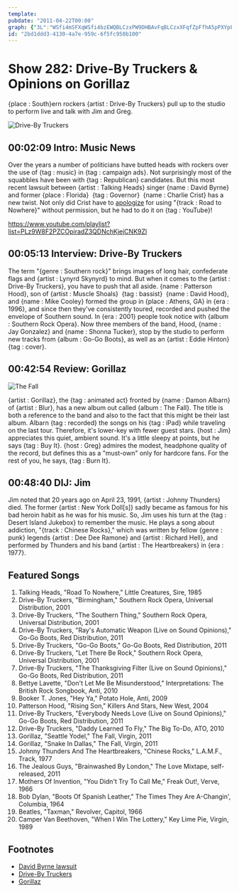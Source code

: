 ```yaml
---
template: 
pubdate: "2011-04-22T00:00"
graph: {"3L":"WSfi4mSFXqWSfi4bzEWQBLCzxPW9DHBAvFqBLCzxXFqfZpFfhA5pPXYpFfhA5pPXYBAvFq","8P":"QUCWlbv43TJU7HYbv43TJU7HYg43LiDRjeHJU7HYBJrryJU7HYJU7HYfCAJMJU7HYTt7ytJU7HYXoEk2CZSs8JU7HYDRjeHdGtBK6IuT9teef8dGtBKteef86IuT9dGtBKCZSs8dC1VZ","1ZI":"DzrrJTYErw73LoLDzrrJDzrrJLzIjSLzIjSZSJUk73LoLHD34SHD34SeMfjF97qipX6cfdBHm1GgMit6","294":"BI03LBJj4DBI03LBJRCZOrVvPqYVo9BJRCZOrVvPBLsPGjtscqBJRCZBLsPGBHARWBLsPG"}
id: "2bd1ddd3-4130-4a7e-959c-6f5fc950b100"
---
```






# Show 282: Drive-By Truckers & Opinions on Gorillaz

{place : South}ern rockers {artist : Drive-By Truckers} pull up to the studio to perform live and talk with Jim and Greg.

![Drive-By Truckers](https://static.soundopinions.org/images/2011/drivebytruckers.jpg)



## 00:02:09 Intro: Music News

Over the years a number of politicians have butted heads with rockers over the use of {tag : music} in {tag : campaign ads}. Not surprisingly most of the squabbles have been with {tag : Republican} candidates. But this most recent lawsuit between {artist : Talking Heads} singer {name : David Byrne} and former {place : Florida}  {tag : Governor}  {name : Charlie Crist} has a new twist. Not only did Crist have to [apologize](https://www.youtube.com/watch?v=s4k13LmlcUE) for using "{track : Road to Nowhere}" without permission, but he had to do it on {tag : YouTube}!

https://www.youtube.com/playlist?list=PLz9W8F2PZCOpiradZ3QDNchKjejCNK9Zl



## 00:05:13 Interview: Drive-By Truckers

The term "{genre : Southern rock}" brings images of long hair, confederate flags and {artist : Lynyrd Skynyrd} to mind. But when it comes to the {artist : Drive-By Truckers}, you have to push that all aside. {name : Patterson Hood}, son of {artist : Muscle Shoals}  {tag : bassist}  {name : David Hood}, and {name : Mike Cooley} formed the group in {place : Athens, GA} in {era : 1996}, and since then they've consistently toured, recorded and pushed the envelope of Southern sound. In {era : 2001} people took notice with {album : Southern Rock Opera}. Now three members of the band, Hood, {name : Jay Gonzalez} and {name : Shonna Tucker}, stop by the studio to perform new tracks from {album : Go-Go Boots}, as well as an {artist : Eddie Hinton}  {tag : cover}.



## 00:42:54 Review: Gorillaz

![The Fall](https://static.soundopinions.org/assets/282/1ZI0.jpg)

{artist : Gorillaz}, the {tag : animated act} fronted by {name : Damon Albarn} of {artist : Blur}, has a new album out called {album : The Fall}. The title is both a reference to the band and also to the fact that this might be their last album. Albarn {tag : recorded} the songs on his {tag : iPad} while traveling on the last tour. Therefore, it's lower-key with fewer guest stars. {host : Jim} appreciates this quiet, ambient sound. It's a little sleepy at points, but he says {tag : Buy It}. {host : Greg} admires the modest, headphone quality of the record, but defines this as a "must-own" only for hardcore fans. For the rest of you, he says, {tag : Burn It}.



## 00:48:40 DIJ: Jim

Jim noted that 20 years ago on April 23, 1991, {artist : Johnny Thunders} died. The former {artist : New York Doll[s]} sadly became as famous for his bad heroin habit as he was for his music. So, Jim uses his turn at the {tag : Desert Island Jukebox} to remember the music. He plays a song about addiction, "{track : Chinese Rocks}," which was written by fellow {genre : punk} legends {artist : Dee Dee Ramone} and {artist : Richard Hell}, and performed by Thunders and his band {artist : The Heartbreakers} in {era : 1977}.



## Featured Songs

1. Talking Heads, "Road To Nowhere," Little Creatures, Sire, 1985
2. Drive-By Truckers, "Birmingham," Southern Rock Opera, Universal Distribution, 2001
3. Drive-By Truckers, "The Southern Thing," Southern Rock Opera, Universal Distribution, 2001
4. Drive-By Truckers, "Ray's Automatic Weapon (Live on Sound Opinions)," Go-Go Boots, Red Distribution, 2011
5. Drive-By Truckers, "Go-Go Boots," Go-Go Boots, Red Distribution, 2011
6. Drive-By Truckers, "Let There Be Rock," Southern Rock Opera, Universal Distribution, 2001
7. Drive-By Truckers, "The Thanksgiving Filter (Live on Sound Opinions)," Go-Go Boots, Red Distribution, 2011
8. Bettye Lavette, "Don't Let Me Be Misunderstood," Interpretations: The British Rock Songbook, Anti, 2010
9. Booker T. Jones, "Hey Ya," Potato Hole, Anti, 2009
10. Patterson Hood, "Rising Son," Killers And Stars, New West, 2004
11. Drive-By Truckers, "Everybody Needs Love (Live on Sound Opinions)," Go-Go Boots, Red Distribution, 2011
12. Drive-By Truckers, "Daddy Learned To Fly," The Big To-Do, ATO, 2010
13. Gorillaz, "Seattle Yodel," The Fall, Virgin, 2011
14. Gorillaz, "Snake In Dallas," The Fall, Virgin, 2011
15. Johnny Thunders And The Heartbreakers, "Chinese Rocks," L.A.M.F., Track, 1977
16. The Jealous Guys, "Brainwashed By London," The Love Mixtape, self-released, 2011
17. Mothers Of Invention, "You Didn't Try To Call Me," Freak Out!, Verve, 1966
18. Bob Dylan, "Boots Of Spanish Leather," The Times They Are A-Changin', Columbia, 1964
19. Beatles, "Taxman," Revolver, Capitol, 1966
20. Camper Van Beethoven, "When I Win The Lottery," Key Lime Pie, Virgin, 1989



## Footnotes

- [David Byrne lawsuit](http://www.billboard.com/articles/news/958119/david-byrne-sues-florida-gov-charlie-crist-for-1-million)
- [Drive-By Truckers](http://www.drivebytruckers.com/)
- [Gorillaz](http://www.gorillaz.com/)